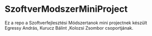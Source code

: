 # SzoftverModszerMiniProject
Ez a repo a Szoftverfejlesztési Módszertanok mini projectnek készült Egressy András, Kurucz Bálint ,Kolozsi Zsombor csoportjának.
